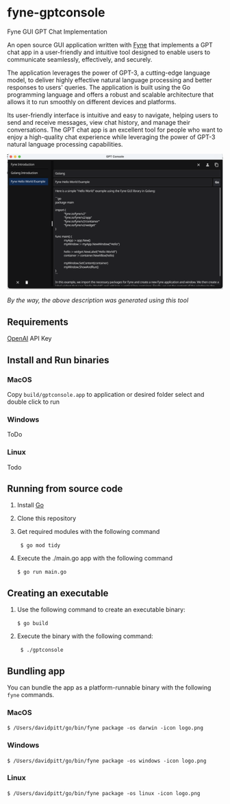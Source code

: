 # fyne-gptconsole
Fyne GUI GPT Chat Implementation

An open source GUI application written with [Fyne](https://fyne.io/) that implements a GPT chat app in a user-friendly and intuitive tool designed to enable users to communicate seamlessly, effectively, and securely. 

The application leverages the power of GPT-3, a cutting-edge language model, to deliver highly effective natural language processing and better responses to users' queries. The application is built using the Go programming language and offers a robust and scalable architecture that allows it to run smoothly on different devices and platforms. 

Its user-friendly interface is intuitive and easy to navigate, helping users to send and receive messages, view chat history, and manage their conversations. The GPT chat app is an excellent tool for people who want to enjoy a high-quality chat experience while leveraging the power of GPT-3 natural language processing capabilities.

![screen shot](screenshots/fynescreenshot.png)

*By the way, the above description was generated using this tool*

## Requirements 
[OpenAI](https://platform.openai.com/docs/api-reference) API Key 

## Install and Run binaries

### MacOS 

Copy `build/gptconsole.app` to application or desired folder select and double click to run

### Windows 

ToDo

### Linux 

Todo 

## Running from source code 

1. Install [Go](https://go.dev/) 

2. Clone this repository 

3. Get required modules with the following command 

   ``` $ go mod tidy```

4. Execute the ./main.go  app with the following command 

    ```$ go run main.go```


## Creating an executable 

1. Use the following command to create an executable binary: 

   ``` $ go build ```

2. Execute the binary with the following command:

   ``` $ ./gptconsole```


## Bundling app 

You can bundle the app as a platform-runnable binary with the following `fyne` commands. 

### MacOS

   ```$ /Users/davidpitt/go/bin/fyne package -os darwin -icon logo.png```

### Windows 

   ```$ /Users/davidpitt/go/bin/fyne package -os windows -icon logo.png```

### Linux 

```$ /Users/davidpitt/go/bin/fyne package -os linux -icon logo.png```


